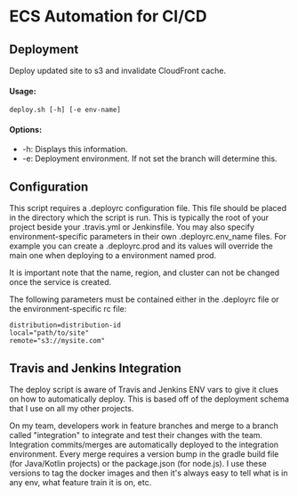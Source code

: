 # ECS Automation for CI/CD
## Deployment
Deploy updated site to s3 and invalidate CloudFront cache.
#### Usage:

    deploy.sh [-h] [-e env-name]

#### Options:
* -h: Displays this information.
* -e: Deployment environment. If not set the branch will determine this.

## Configuration
This script requires a .deployrc configuration file. This file should be placed in the directory which the script is run. This is typically the root of your project beside your .travis.yml or Jenkinsfile.
You may also specify environment-specific parameters in their own .deployrc.env_name files.  For example you can create a .deployrc.prod and its values will override the main one when deploying to a environment named prod.

It is important note that the name, region, and cluster can not be changed once the service is created.

The following parameters must be contained either in the .deployrc file or the environment-specific rc file:

    distribution=distribution-id
    local="path/to/site"
    remote="s3://mysite.com"

## Travis and Jenkins Integration
The deploy script is aware of Travis and Jenkins ENV vars to give it clues on how to automatically deploy.
This is based off of the deployment schema that I use on all my other projects.

On my team, developers work in feature branches and merge to a branch called "integration" to integrate and test their
changes with the team. Integration commits/merges are automatically deployed to the integration environment.  Every
merge requires a version bump in the gradle build file (for Java/Kotlin projects) or the package.json (for node.js).
I use these versions to tag the docker images and then it's always easy to tell what is in any env, what feature train
it is on, etc.
